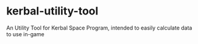 # kerbal-utility-tool
An Utility Tool for Kerbal Space Program, intended to easily calculate data to use in-game
